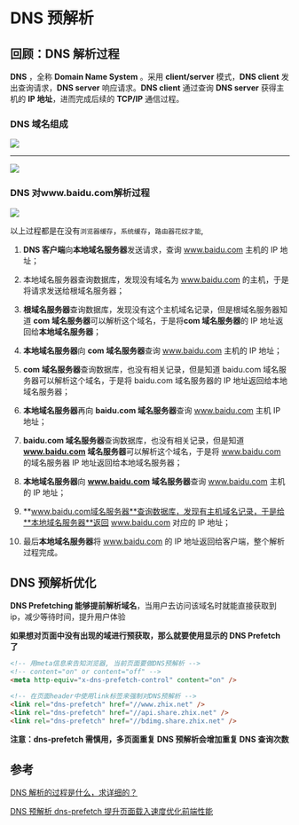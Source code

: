 # DNS 预解析

## 回顾：DNS 解析过程

**DNS** ，全称 **Domain Name System** 。采用 **client/server** 模式，**DNS client** 发出查询请求，**DNS server** 响应请求。**DNS client** 通过查询 **DNS server** 获得主机的 **IP 地址**，进而完成后续的 **TCP/IP** 通信过程。

### DNS 域名组成

![](https://pic3.zhimg.com/80/v2-d5aab5cbd37ede88a27a28d165abe1fc_1440w.jpg?source=1940ef5c)

---

![](https://pic3.zhimg.com/80/v2-0d8ed8870fa1fc4e5f0275e08b510444_1440w.jpg?source=1940ef5c)

### DNS 对www.baidu.com解析过程

![](https://pic3.zhimg.com/80/v2-2e3c4a5086b77c9dc2fa88c55e12e689_1440w.jpg?source=1940ef5c)

以上过程都是在没有`浏览器缓存`，`系统缓存`，`路由器花奴才能`,

1. **DNS 客户端**向**本地域名服务器**发送请求，查询 www.baidu.com 主机的 IP 地址；

2. 本地域名服务器查询数据库，发现没有域名为 www.baidu.com 的主机，于是将请求发送给根域名服务器；

3. **根域名服务器**查询数据库，发现没有这个主机域名记录，但是根域名服务器知道 **com 域名服务器**可以解析这个域名，于是将**com 域名服务器**的 IP 地址返回给**本地域名服务器**；

4. **本地域名服务器**向 **com 域名服务器**查询 www.baidu.com 主机的 IP 地址；

5. **com 域名服务器**查询数据库，也没有相关记录，但是知道 baidu.com 域名服务器可以解析这个域名，于是将 baidu.com 域名服务器的 IP 地址返回给本地域名服务器；

6. **本地域名服务器**再向 **baidu.com 域名服务器**查询 www.baidu.com 主机 IP 地址；

7. **baidu.com 域名服务器**查询数据库，也没有相关记录，但是知道 **www.baidu.com 域名服务器**可以解析这个域名，于是将 www.baidu.com 的域名服务器 IP 地址返回给本地域名服务器；
8. **本地域名服务器**向 **www.baidu.com 域名服务器**查询 www.baidu.com 主机的 IP 地址；

9. **www.baidu.com域名服务器**查询数据库，发现有主机域名记录，于是给**本地域名服务器**返回 www.baidu.com 对应的 IP 地址；

10. 最后**本地域名服务器**将 www.baidu.com 的 IP 地址返回给客户端，整个解析过程完成。

## DNS 预解析优化

**DNS Prefetching 能够提前解析域名**，当用户去访问该域名时就能直接获取到 ip，减少等待时间，提升用户体验

**如果想对页面中没有出现的域进行预获取，那么就要使用显示的 DNS Prefetch 了**

```html
<!-- 用meta信息来告知浏览器, 当前页面要做DNS预解析 -->
<!-- content="on" or content="off" -->
<meta http-equiv="x-dns-prefetch-control" content="on" />

<!-- 在页面header中使用link标签来强制对DNS预解析 -->
<link rel="dns-prefetch" href="//www.zhix.net" />
<link rel="dns-prefetch" href="//api.share.zhix.net" />
<link rel="dns-prefetch" href="//bdimg.share.zhix.net" />
```

**注意：dns-prefetch 需慎用，多页面重复 DNS 预解析会增加重复 DNS 查询次数**

## 参考

[DNS 解析的过程是什么，求详细的？](https://www.zhihu.com/question/23042131/answer/66571369)

[DNS 预解析 dns-prefetch 提升页面载入速度优化前端性能](https://www.cnblogs.com/goloving/p/9368965.html)
